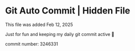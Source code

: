 # Git Auto Commit | Hidden File

This file was added Feb 12, 2025

Just for fun and keeping my daily git commit active 🤪

commit number: 3246331
